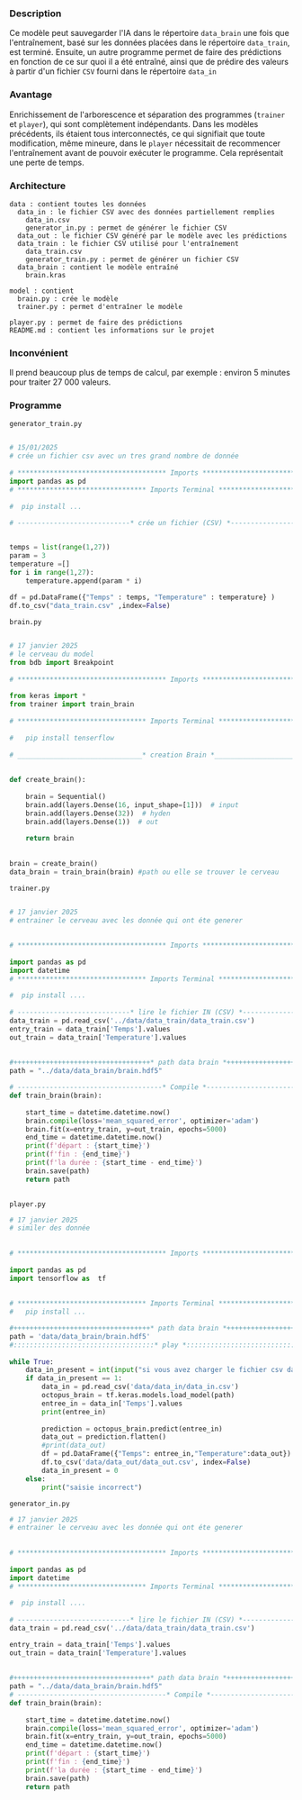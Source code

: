 ### Description
Ce modèle peut sauvegarder l'IA dans le répertoire `data_brain` une fois que l'entraînement, basé sur les données placées dans le répertoire `data_train`, est terminé. Ensuite, un autre programme permet de faire des prédictions en fonction de ce sur quoi il a été entraîné, ainsi que de prédire des valeurs à partir d'un fichier `CSV` fourni dans le répertoire `data_in`
### Avantage 
Enrichissement de l'arborescence et séparation des programmes (`trainer` et `player`), qui sont complètement indépendants. Dans les modèles précédents, ils étaient tous interconnectés, ce qui signifiait que toute modification, même mineure, dans le `player` nécessitait de recommencer l'entraînement avant de pouvoir exécuter le programme. Cela représentait une perte de temps.

### Architecture
```
data : contient toutes les données  
  data_in : le fichier CSV avec des données partiellement remplies  
    data_in.csv  
    generator_in.py : permet de générer le fichier CSV  
  data_out : le fichier CSV généré par le modèle avec les prédictions  
  data_train : le fichier CSV utilisé pour l'entraînement  
    data_train.csv  
    generator_train.py : permet de générer un fichier CSV  
  data_brain : contient le modèle entraîné  
    brain.kras  

model : contient  
  brain.py : crée le modèle  
  trainer.py : permet d'entraîner le modèle  

player.py : permet de faire des prédictions  
README.md : contient les informations sur le projet  

```
### Inconvénient 
Il prend beaucoup plus de temps de calcul, par exemple : environ 5 minutes pour traiter 27 000 valeurs.
### Programme
`generator_train.py`
```python

# 15/01/2025  
# crée un fichier csv avec un tres grand nombre de donnée  
  
# ************************************* Imports ******************************#  
import pandas as pd  
# ******************************** Imports Terminal **************************#  
  
#  pip install ...  
  
# ----------------------------* crée un fichier (CSV) *---------------------#  


temps = list(range(1,27))  
param = 3  
temperature =[]  
for i in range(1,27):  
    temperature.append(param * i)  
  
df = pd.DataFrame({"Temps" : temps, "Temperature" : temperature} )  
df.to_csv("data_train.csv" ,index=False)

```

`brain.py`
```python

# 17 janvier 2025  
# le cerveau du model  
from bdb import Breakpoint  
  
# ************************************* Imports ******************************#  
  
from keras import *  
from trainer import train_brain  
  
# ******************************** Imports Terminal **************************#  
  
#   pip install tenserflow  
  
# _______________________________* creation Brain *__________________________#  
  
  
def create_brain():  
  
    brain = Sequential()  
    brain.add(layers.Dense(16, input_shape=[1]))  # input  
    brain.add(layers.Dense(32))  # hyden  
    brain.add(layers.Dense(1))  # out  
  
    return brain  
  
  
brain = create_brain()  
data_brain = train_brain(brain) #path ou elle se trouver le cerveau
```


`trainer.py`
```python

# 17 janvier 2025  
# entrainer le cerveau avec les donnée qui ont éte generer  
  
  
# ************************************* Imports ******************************#  
  
import pandas as pd  
import datetime  
# ******************************** Imports Terminal **************************#  
  
#  pip install ....  
  
# ----------------------------* lire le fichier IN (CSV) *---------------------#  
data_train = pd.read_csv('../data/data_train/data_train.csv')  
entry_train = data_train['Temps'].values  
out_train = data_train['Temperature'].values  
  
  
#++++++++++++++++++++++++++++++++++* path data brain *+++++++++++++++++++++++++#  
path = "../data/data_brain/brain.hdf5"  

# ------------------------------------* Compile *------------------------------#  
def train_brain(brain):  
  
    start_time = datetime.datetime.now()  
    brain.compile(loss='mean_squared_error', optimizer='adam')  
    brain.fit(x=entry_train, y=out_train, epochs=5000)  
    end_time = datetime.datetime.now()  
    print(f'départ : {start_time}')  
    print(f'fin : {end_time}')  
    print(f'la durée : {start_time - end_time}')  
    brain.save(path)  
    return path
    
```


`player.py`
```python
# 17 janvier 2025  
# similer des donnée  
  
  
# ************************************* Imports ******************************#  
  
import pandas as pd  
import tensorflow as  tf  
 
  
# ******************************** Imports Terminal **************************#  
#   pip install ...  

#++++++++++++++++++++++++++++++++++* path data brain *+++++++++++++++++++++++++#
path = 'data/data_brain/brain.hdf5'  
#:::::::::::::::::::::::::::::::::::* play *:::::::::::::::::::::::::::::::::::#  
  
while True:  
    data_in_present = int(input("si vous avez charger le fichier csv dans data_in entrez 1 : "))  
    if data_in_present == 1:  
        data_in = pd.read_csv('data/data_in/data_in.csv')  
        octopus_brain = tf.keras.models.load_model(path)  
        entree_in = data_in['Temps'].values  
        print(entree_in)  
  
        prediction = octopus_brain.predict(entree_in)  
        data_out = prediction.flatten()  
        #print(data_out)  
        df = pd.DataFrame({"Temps": entree_in,"Temperature":data_out})  
        df.to_csv('data/data_out/data_out.csv', index=False)  
        data_in_present = 0  
    else:  
        print("saisie incorrect")
```



`generator_in.py`
```python
# 17 janvier 2025  
# entrainer le cerveau avec les donnée qui ont éte generer  
  
  
# ************************************* Imports ******************************#  
  
import pandas as pd  
import datetime  
# ******************************** Imports Terminal **************************#  
  
#  pip install ....  
  
# ----------------------------* lire le fichier IN (CSV) *---------------------#  
data_train = pd.read_csv('../data/data_train/data_train.csv')  

entry_train = data_train['Temps'].values  
out_train = data_train['Temperature'].values  
  
  
#++++++++++++++++++++++++++++++++++* path data brain *+++++++++++++++++++++++++#  
path = "../data/data_brain/brain.hdf5"  
# -------------------------------------* Compile *-----------------------------#  
def train_brain(brain):  
  
    start_time = datetime.datetime.now()  
    brain.compile(loss='mean_squared_error', optimizer='adam')  
    brain.fit(x=entry_train, y=out_train, epochs=5000)  
    end_time = datetime.datetime.now()  
    print(f'départ : {start_time}')  
    print(f'fin : {end_time}')  
    print(f'la durée : {start_time - end_time}')  
    brain.save(path)  
    return path
```
